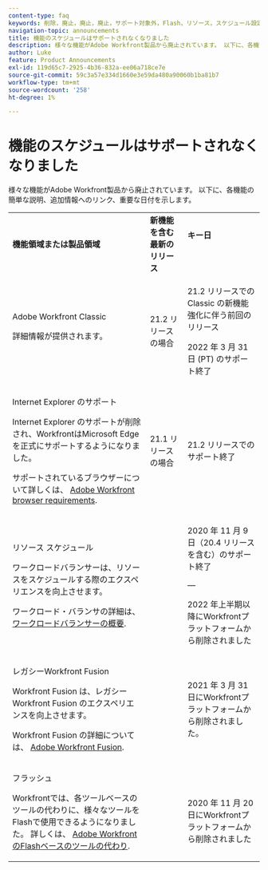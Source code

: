 ```yaml
---
content-type: faq
keywords: 削除，廃止，廃止，廃止，サポート対象外，Flash，リソース，スケジュール設定
navigation-topic: announcements
title: 機能のスケジュールはサポートされなくなりました
description: 様々な機能がAdobe Workfront製品から廃止されています。 以下に、各機能の簡単な説明、追加情報へのリンク、重要な日付を示します。
author: Luke
feature: Product Announcements
exl-id: 119d65c7-2925-4b36-832a-ee06a718ce7e
source-git-commit: 59c3a57e334d1660e3e59da480a90060b1ba81b7
workflow-type: tm+mt
source-wordcount: '258'
ht-degree: 1%

---
```


# 機能のスケジュールはサポートされなくなりました

様々な機能がAdobe Workfront製品から廃止されています。 以下に、各機能の簡単な説明、追加情報へのリンク、重要な日付を示します。

<table style="table-layout:auto"> 
 <col> 
 <col data-mc-conditions=""> 
 <col> 
 <tbody> 
  <tr> 
   <td><b>機能領域または製品領域</b></td> 
   <td><strong>新機能を含む最新のリリース</strong> </td> 
   <td> <p rowspan="2"><strong>キー日</strong> </p> <p rowspan="2"> </p> </td> 
  </tr> 
  <tr data-mc-conditions=""> 
   <td>Adobe Workfront Classic <p style="font-weight: normal;">詳細情報が提供されます。</p> </td> 
   <td>21.2 リリースの場合</td> 
   <td> <p>21.2 リリースでの Classic の新機能強化に伴う前回のリリース</p> <p>2022 年 3 月 31 日 (PT) のサポート終了</p> </td> 
  </tr> 
  <tr data-mc-conditions=""> 
   <td> <p>Internet Explorer のサポート</p> <p>Internet Explorer のサポートが削除され、WorkfrontはMicrosoft Edge を正式にサポートするようになりました。 </p> <p>サポートされているブラウザーについて詳しくは、 <a href="../../workfront-basics/workfront-browser-requirements.md" class="MCXref xref">Adobe Workfront browser requirements</a>.</p> </td> 
   <td>21.1 リリースの場合</td> 
   <td>21.2 リリースでのサポート終了</td> 
  </tr> 
  <tr> 
   <td> <p>リソース スケジュール</p> <p>ワークロードバランサーは、リソースをスケジュールする際のエクスペリエンスを向上させます。</p> <p>ワークロード・バランサの詳細は、 <a href="../../resource-mgmt/workload-balancer/overview-workload-balancer.md">ワークロードバランサーの概要</a>.</p> </td> 
   <td> </td> 
   <td> <p>2020 年 11 月 9 日（20.4 リリースを含む）のサポート終了</p> <p>—</p> <p>2022 年上半期以降にWorkfrontプラットフォームから削除されました</p> </td> 
  </tr> 
  <tr> 
   <td> <p>レガシーWorkfront Fusion</p> <p>Workfront Fusion は、レガシーWorkfront Fusion のエクスペリエンスを向上させます。</p> <p>Workfront Fusion の詳細については、 <a href="../../workfront-fusion/workfront-fusion-2.md" class="MCXref xref">Adobe Workfront Fusion</a>.</p> </td> 
   <td> </td> 
   <td>2021 年 3 月 31 日にWorkfrontプラットフォームから削除されました。</td> 
  </tr> 
  <tr> 
   <td> <p>フラッシュ</p> <p>Workfrontでは、各ツールベースのツールの代わりに、様々なツールをFlashで使用できるようになりました。 詳しくは、 <a href="../../product-announcements/announcements/announcement-archive/replace-flash-tools.md" class="MCXref xref">Adobe WorkfrontのFlashベースのツールの代わり</a>.</p> </td> 
   <td> </td> 
   <td> <p> </p> <p>2020 年 11 月 20 日にWorkfrontプラットフォームから削除されました</p> </td> 
  </tr> <!--
   <tr data-mc-conditions="QuicksilverOrClassic.Draft mode"> 
    <td> <p>Enhanced Authentication 1.0</p> <p>The method of migrating to the new Enhanced Authentication 2.0 depends on whether you are using Legacy Authentication or Enhanced Authentication 1.0. For more information, see <a href="../../administration-and-setup/manage-workfront/security/get-started-enhanced-authentication.md" class="MCXref xref">Enhanced Authentication overview</a>.</p> </td> 
    <td>&nbsp;</td> 
    <td>2021</td> 
   </tr>
  --> <!--
   <tr data-mc-conditions="QuicksilverOrClassic.Draft mode"> 
    <td> <p>Allowlist updates </p> <!--
      <p data-mc-conditions="QuicksilverOrClassic.Draft mode">Split</p>
     --> <!--
      <p data-mc-conditions="QuicksilverOrClassic.Draft mode">Email Service updated (MailGun)</p>
     --> </td>

</tr>

</tbody> 
</table>
